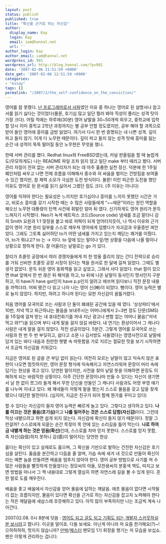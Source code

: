 ```yaml
---
layout: post
status: publish
published: true
title: "확신을 근거로 하는 자신감"
author:
  display_name: Kay
  login: Kay
  email: iam@hannal.net
  url: ''
author_login: Kay
author_email: iam@hannal.net
wordpress_id: 981
wordpress_url: http://blog.hannal.com/?p=981
date: '2007-02-06 21:51:59 +0900'
date_gmt: '2007-02-06 12:51:59 +0900'
categories:
- "essay"
tags: []
permalink: "/2007/2/the_self-confidence_on_the_conviction/"
---
```

<p>영어를 참 못했다. <a href="http://blog.hannal.com/oop_and_me/">난 프로그래머로서 사파</a>였던 이유 중 하나는 영어로 된 설명서나 참고서를 읽기 싫다는 것이었다(물론, 호기심 많고 일단 찔러 봐야 직성이 풀리는 성격 탓이 가장 크다). 어릴 적에는 하루에(30분) 영어 낱말을 30~50개씩 외우고, 중학교에 입학할 당시 이미 중학교 2학년 과정까지는 별 공부 안할 정도였지만, 공부 해야 할 과목으로 받아 들인 영어에 흥미를 금방 잃었다. 여기서 다시 한 번 증명되는 내 나쁜 성격. 깊이 파고 들지 않기. 이게 다 노무현 때문이다. 깊이 파고 들지 않는 성격 탓에 흥미를 잃는 순간 내 성적이 뚝뚝 떨어질 동안 노무현은 무엇을 했나.</p>
<p>한때 서버 관리를 했다. Redhat linux와 FreeBSD였는데, 커널 판올림을 할 때 놀랍게도(무모하게도) 나는 README 파일 조차 읽지 않고 일단 make 부터 때리고 봤다. 서버 관리 자질이 전혀 없는 서버 관리자가 되는 데 아주 훌륭한 실천 정신. 덕분에 한 1주일 폐인처럼 싸우고 나면 전체 흐름을 이해해서 중수와 혀 싸움을 벌이는 건방짐을 보여줄 수 있긴 했지만, 참 체력 소모가 극심한 도전 방식이다. 물론! 이런 피곤한 도전을 했던 이유도 영어로 된 문서를 읽기 싫어서 그랬던 점도 크다. (주 이유는 아니다)</p>
<p>영어를 익혀야 한다는 필요성은 느끼지만 호기심이나 흥미를 느끼지 못했던 시간은 가고, 비로소 흥미를 갖기 시작한 때는 수 많은 사람들에게 “~~때문”이라는 원인 역할을 해오신 노무현 대통령이 탄핵 사건에 휘말린 얼마 뒤 였다. 신기하게도 영어 원리가 문득 느껴지기 시작했다. Neo가 녹색 매트릭스 코드(Source code) 냄새를 조금 맡더니 감히 Smith 요원과 1:1 맞장을 붙고 바로 피떡이 되게 얻어터지듯이, 나 역시 이유와 근거 없이 영어 기본 원리 일부를 스스로 깨우쳐 영어에게 덤볐다가 자괴감과 우울증만 껴안았다. 그래도 그토록 싫어하던 to가 어떤 냄새를 가지고 있는지 깨닫는 쾌거를 이뤘다. 아, to가 뭐냐고? to 는 → 이다. to 앞에 있는 말이나 앞/현 상황을 다음에 나올 말이나 상황으로 향하게 한다. 잘 어울리는 낱말로는 go 가 있다.</p>
<p>챨리가 초콜릿 공장에서 여러 경쟁자들에게 피 한 방울 흘리지 않는 간디 전략으로 승리를 거둬 신비한 초콜릿 공장 사장이 된다는 책을 원서로 한 달에 걸쳐 읽었다. 그때도 별 생각 없었다. 문득 쉬운 영어 동화책을 읽고 싶었고, 그래서 사다 읽었다. that 절이 있으면 that 앞에서 한 번 끊은 뒤 해석을 하고, to 뒤에 나온 낱말이 동사인지 명사인지 구분하고, 이 have가 have got인지 have p.p인지 알려고 애쓰며 읽다보니 직전 문장 내용을 까먹더라. 어찌 됐건 다 읽고 나자 나는 영어 신(神)이 되었다. 뻥이다. 영어 능력은 별로 늘지 않았다. 하지만, 하려고 하니까 된다는 묘한 자신감이 꿈틀거렸다.</p>
<p>처음 영어를 모국어로 쓰는 사람과 단 둘이 폐쇄된 공간에 있을 때 였다. '상상파티'에서 10번, 저녁 먹고 퇴근하냐는 물음을 보내주시는 어머니에게서 2~3번 정도 단문(SMS)을 1주일에 걸쳐 받는 내 휴대전화기를 꺼내 지난 광고나 변함 없는 어머니 물음(“저녁 먹고 와?”)을 읽으며 부디 내게 말을 걸지 않길 바랐다. 내 연기는 환상이어서 그 캐나다 사람은 내게 말을 걸지 않았다. 작전 성공이었다. 5분간. 그렇게 영어를 모국어로 쓰는 사람과 한 번 두 번 부딪히고, 쉽다고 소문 나 김서방도 사들였다는 영영사전으로 낱말에 담겨 있는 바다 내음과 찬란한 햇볕 속 따뜻함을 가로 지르는 절묘한 맛을 보기 시작하면서 조금씩 자신감을 키워갔다.</p>
<p>지금은 영어로 된 글을 큰 부담 없이 읽는다. 여전히 모르는 낱말이 많고 익숙치 않은 표현이 나오면 멈칫하지만, 영어 문장 형식에 익숙해지고 자연스러워져 문장이 머리 속에 담기는 현상을 겪고 있다. 당연한 말이지만, 사전을 찾아 낱말 뜻을 이해하면 문장도 이해하게 되는 바람직한 상황이다. 아주 간단한 문장이나마 만들 수 있다는 자신이 생기면서 날 한 없이 쪼그라 들게 해서 무한 단신을 만들던 그 캐나다 사람과도 어영 부영 얘기를 나누며 지내고 있다. 왜 쟤네들이 저렇게 말을 했는지 스스로 물음을 갖고 답을 찾게 됐으니 대단한 발전이다. (심지어, 지금은 친구가 되어 함께 뭔가를 꾸미고 있다)</p>
<p>할 수 있다는 자신감이 들자 영어 능력은 빠르게 늘고 있다. 그렇다고 생각하고 있다. <strong>나를 이끄는 것은 물음(호기심)</strong>이고 <strong>나를 밀어주는 것은 스스로 답함(자신감)</strong>이다. 그런데 막상 내뱉으려고 하면 쉽게 되지 않는다. 자신감에 확신이 들지 않기 때문이다. 정말 그런걸까? 스스로에게 되묻는 순간 목젖이 목 안에 있는 소리길을 틀어 막는다. <strong>나로 하여금 내뱉게 하는 것은 믿음(확신)</strong>인데, 스스로를 차마 믿지 못한다. 스스로를 믿지 못함, 즉 자신(自信)하지 못하니 감(感)이 떨어지는 당연한 현상.</p>
<p>옳다는 확신이 있고 실제로도 옳으며, 그 확신을 기반으로 발하는 건전한 자신감은 호기심을 살린다. 옳음을 분간하고 다듬을 줄 알며, 가슴 속에 새겨 내 것으로 만들어 확신이라는 예쁜 놈을 만들려면 배움을 멈추지 않아야 한다. 영어 공부 방법으로 사기를 쳐 수 많은 사람들을 뻘짓하게 만들었다는 정모씨의 아들, 모찬용씨의 분홍색 책도, 따지고 보면 방법을 떠나서 그 책 내용대로 그렇게 열심히 하면 자연스레 길을 볼 수 있게 된다. 흔한 말로 도를 깨우친다.</p>
<p>배움을 좇고 배움에서 자신감을 얻어 물음에 답하는 깨달음. 애초 물음이 없다면 시작될 리 없는 흐름이지만, 물음이 있다면 확신을 근거로 하는 자신감을 잡고자 노력해야 한다는 작은 깨달음에 새삼스레 흐뭇해하고 있다. 아직 많이 부족하지만 나는 조금씩 계속 나아간다.</p>
<p>2007.02.08. 0시 8분에 덧씀 : <a href="http://doubletrack.net/we2day/2007/02/07#00:28:43">영어도 되고 글도 되고 기획도 되는 개발자 스카웃하실 분 보시라</a>고 합니다. 이곳을 말이죠. 다들 보세요. 아닌게 아니라 저 요즘 한가해요(?)~!<br />
으하하하하, 멋지지 않습니까? <a href="http://www.sumanpark.com">만박</a>/<a href="http://www.moreover.co.kr">체스터</a> 팬모임 1기 회장을 챙기는 저 모습을 보십쇼. 팬은 이렇게 관리하는 겁니다.</p>
